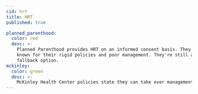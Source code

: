 ```yaml
---
cid: hrt
title: HRT
published: true

planned_parenthood:
  color: red
  desc: >-
    Planned Parenthood provides HRT on an informed consent basis. They are
    known for their rigid policies and poor management. They're still a good
    fallback option.
mckinley:
  color: green
  desc: >-
    McKinley Health Center policies state they can take over management of one's hormone therapy if they've been on it for one year.
---
```


